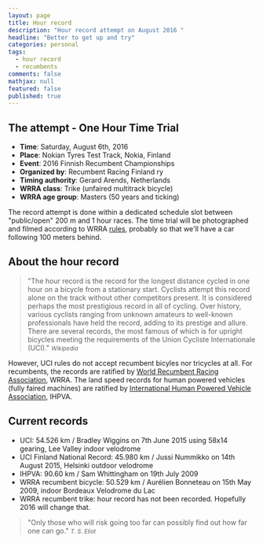 ```yaml
---
layout: page
title: Hour record
description: "Hour record attempt on August 2016 "
headline: "Better to get up and try"
categories: personal
tags: 
  - hour record
  - recumbents
comments: false
mathjax: null
featured: false
published: true
---
```


## The attempt - One Hour Time Trial

* **Time**: Saturday, August 6th, 2016
* **Place**: Nokian Tyres Test Track, Nokia, Finland
* **Event**: 2016 Finnish Recumbent Championships
* **Organized by**: Recumbent Racing Finland ry
* **Timing authority**: Gerard Arends, Netherlands
* **WRRA class**: Trike (unfaired multitrack bicycle)
* **WRRA age group**: Masters (50 years and ticking)

The record attempt is done within a dedicated schedule slot between "public/open" 200 m and 1 hour races. 
The time trial will be photographed and filmed according to WRRA [rules](http://www.recumbents.com/wrra/rules.htm), 
probably so that we'll have a car following 100 meters behind.

## About the hour record

>&quot;The hour record is the record for the longest distance cycled in one hour on a bicycle from a 
stationary start. Cyclists attempt this record alone on the track without other competitors present. 
It is considered perhaps the most prestigious record in all of cycling. Over history, various 
cyclists ranging from unknown amateurs to well-known professionals have held the record, adding 
to its prestige and allure.
There are several records, the most famous of  which is for upright bicycles meeting the requirements of 
the Union Cycliste Internationale (UCI).&quot;
<cite><small>Wikipedia</small></cite>


However, UCI rules do not accept recumbent bicyles nor tricycles at all. 
For recumbents, the records are ratified by [World Recumbent Racing Association](http://www.recumbents.com/wrra/default.htm), WRRA. 
The land speed records for human powered vehicles (fully faired machines) are ratified by
[International Human Powered Vehicle Association](http://ihpva.org), IHPVA.

## Current records
* UCI: 54.526 km / Bradley Wiggins on 7th June 2015 using 58x14 gearing, Lee Valley indoor velodrome
* UCI Finland National Record: 45.980 km / Jussi Nummikko on 14th August 2015, Helsinki outdoor velodrome
* IHPVA: 90.60 km / Sam Whittingham on 19th July 2009
* WRRA recumbent bicycle: 50.529 km / Aurélien Bonneteau on 15th May 2009, indoor Bordeaux Velodrome du Lac
* WRRA recumbent trike: hour record has not been recorded. Hopefully 2016 will change that.


>&quot;Only those who will risk going too far can possibly find out how far one can go.&quot;
<cite><small>T. S. Eliot</small></cite>



 
